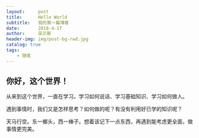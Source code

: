 ```yaml
---
layout:     post
title:      Hello World
subtitle:   我的第一篇博客
date:       2018-4-17
author:     呆贝斯
header-img: img/post-bg-rwd.jpg
catalog: true
tags:
    - 随笔
---
```

你好，这个世界！
------------

从来到这个世界，一直在学习。学习如何说话、学习基础知识、学习如何做人。

遇到事情时，我们又是怎样思考？如何做的呢？有没有利用好已学的知识呢？

天马行空。东一榔头，西一棒子。想着该记下一点东西，再遇到能考虑更全面，做事情更完美。